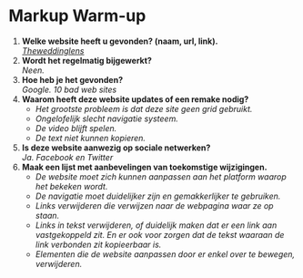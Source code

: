 # Markup Warm-up
1. **Welke website heeft u gevonden? (naam, url, link).**  
*[Theweddinglens]( http://www.theweddinglens.com/)*
1. **Wordt het regelmatig bijgewerkt?**  
*Neen.*  
1. **Hoe heb je het gevonden?**  
*Google. 10 bad web sites*  
1. **Waarom heeft deze website updates of een remake nodig?**  
    * *Het grootste probleem is dat deze site geen grid gebruikt.*
    * *Ongelofelijk slecht navigatie systeem.*
    * *De video blijft spelen.*
    * *De text niet kunnen kopieren.*  
1. **Is deze website aanwezig op sociale netwerken?**  
*Ja. Facebook en Twitter*  
1. **Maak een lijst met aanbevelingen van toekomstige wijzigingen.**
    * *De website moet zich kunnen aanpassen aan het platform waarop het bekeken wordt.*
    * *De navigatie moet duidelijker zijn en gemakkerlijker te gebruiken.*
    * *Links verwijderen die verwijzen naar de webpagina waar ze op staan.*
    * *Links in tekst verwijderen, of duidelijk maken dat er een link aan vastgekoppeld zit. En er ook voor zorgen dat de tekst waaraan de link verbonden zit kopieerbaar is.*
    * *Elementen die de website aanpassen door er enkel over te bewegen, verwijderen.*
